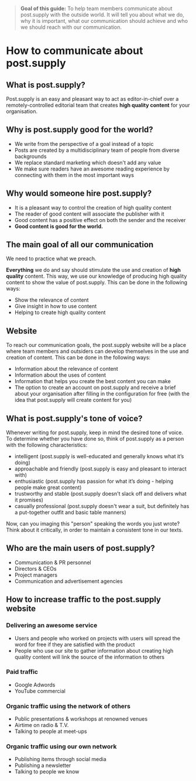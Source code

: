 > **Goal of this guide:** To help team members communicate about post.supply with the outside world. It will tell you about what we do, why it is important, what our communication should achieve and who we should reach with our communication.

# How to communicate about post.supply

## What is post.supply?

Post.supply is an easy and pleasant way to act as editor-in-chief over a remotely-controlled editorial team that creates **high quality content** for your organisation.

## Why is post.supply good for the world?

* We write from the perspective of a goal instead of a topic
* Posts are created by a multidisciplinary team of people from diverse backgrounds
* We replace standard marketing which doesn't add any value
* We make sure readers have an awesome reading experience by connecting with them in the most important ways

## Why would someone hire post.supply?

* It is a pleasant way to control the creation of high quality content
* The reader of good content will associate the publisher with it
* Good content has a positive effect on both the sender and the receiver
* **Good content is good for the world.**

## The main goal of all our communication

We need to practice what we preach.

**Everything** we do and say should stimulate the use and creation of **high quality** content. This way, we use our knowledge of producing high quality content to show the value of post.supply. This can be done in the following ways:

* Show the relevance of content
* Give insight in how to use content
* Helping to create high quality content

## Website

To reach our communication goals, the post.supply website will be a place where team members and outsiders can develop themselves in the use and creation of content. This can be done in the following ways:

* Information about the relevance of content
* Information about the uses of content
* Information that helps you create the best content you can make
* The option to create an account on post.supply and receive a brief about your organisation after filling in the configuration for free (with the idea that post.supply will create content for you)

## What is post.supply's tone of voice?

Whenever writing for post.supply, keep in mind the desired tone of voice.
To determine whether you have done so, think of post.supply as a person with the following characteristics:

- intelligent (post.supply is well-educated and generally knows what it’s doing)
- approachable and friendly (post.supply is easy and pleasant to interact with)
- enthusiastic (post.supply has passion for what it’s doing - helping people make great content)
- trustworthy and stable (post.supply doesn't slack off and delivers what it promises)
- casually professional (post.supply doesn't wear a suit, but definitely has a put-together outfit and basic table manners)

Now, can you imaging this "person" speaking the words you just wrote? Think about it critically, in order to maintain a consistent tone in our texts.

## Who are the main users of post.supply?

* Communication & PR personnel
* Directors & CEOs
* Project managers
* Communication and advertisement agencies

## How to increase traffic to the post.supply website

### Delivering an awesome service

* Users and people who worked on projects with users will spread the word for free if they are satisfied with the product
* People who use our site to gather information about creating high quality content will link the source of the information to others

### Paid traffic

* Google Adwords
* YouTube commercial

### Organic traffic using the network of others

* Public presentations & workshops at renowned venues
* Airtime on radio & T.V.
* Talking to people at meet-ups

### Organic traffic using our own network

* Publishing items through social media
* Publishing a newsletter
* Talking to people we know
